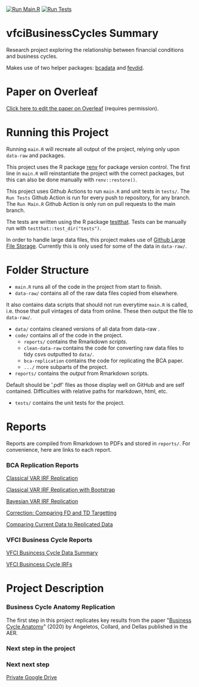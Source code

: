 [![Run Main.R](https://github.com/VFCI/vfciBusinessCycles/actions/workflows/main.yml/badge.svg?event=pull_request)](https://github.com/VFCI/vfciBusinessCycles/actions/workflows/main.yml)
[![Run Tests](https://github.com/VFCI/vfciBusinessCycles/actions/workflows/test.yml/badge.svg)](https://github.com/VFCI/vfciBusinessCycles/actions/workflows/test.yml)

# vfciBusinessCycles Summary
Research project exploring the relationship between financial conditions and business cycles.

Makes use of two helper packages: [bcadata](https://github.com/VFCI/bcadata) and [fevdid](https://github.com/VFCI/fevdid).

# Paper on Overleaf

[Click here to edit the paper on Overleaf](https://www.overleaf.com/project/65c64a11a7f7bc75b6e6a20a) (requires permission).

# Running this Project
Running `main.R` will recreate all output of the project, relying only upon `data-raw` and packages.

This project uses the R package [renv](https://rstudio.github.io/renv/articles/renv.html) for package version control.
The first line in `main.R` will reinstantiate the project with the correct packages, but this can also be done manually with `renv::restore()`.

This project uses Github Actions to run `main.R` and unit tests in `tests/`.
The `Run Tests` Github Action is run for every push to repository, for any branch.
The `Run Main.R` Github Action is only run on pull requests to the main branch.

The tests are written using the R package [testthat](https://testthat.r-lib.org).
Tests can be manually run with `testthat::test_dir("tests")`.

In order to handle large data files, this project makes use of [Github Large File Storage](https://docs.github.com/en/repositories/working-with-files/managing-large-files/about-git-large-file-storage).
Currently this is only used for some of the data in `data-raw/`.

# Folder Structure

- `main.R` runs all of the code in the project from start to finish.
- `data-raw/` contains all of the raw data files copied from elsewhere.

It also contains data scripts that should not run everytime `main.R` is called, i.e. those that pull vintages of data from online. These then output the file to `data-raw/`.
- `data/` contains cleaned versions of all data from data-raw .
- `code/` contains all of the code in the project.
    - `reports/` contains the Rmarkdown *scripts*.
    - `clean-data-raw` contains the code for converting raw data files to tidy csvs outputted to `data/`.
    - `bca-replication` contains the code for replicating the BCA paper.
    - `.../` more subparts of the project.
- `reports/` contains the *output* from Rmarkdown scripts.

Default should be '.pdf' files as those display well on GitHub and are self contained.  Difficulties with relative paths for markdown, html, etc.

- `tests/` contains the unit tests for the project.


# Reports

Reports are compiled from Rmarkdown to PDFs and stored in `reports/`.
For convenience, here are links to each report.

### BCA Replication Reports

[Classical VAR IRF Replication](reports/ClassicalVARIRFReplication.pdf)

[Classical VAR IRF Replication with Bootstrap](reports/ClassicalVARIRFbootReplication.pdf)

[Bayesian VAR IRF Replication](reports/BayesianVARIRFReplication.pdf)

[Correction: Comparing FD and TD Targetting](reports/CompareFDTDTargetting.pdf)

[Comparing Current Data to Replicated Data](reports/CurrentDataVARIRFs.pdf)

### VFCI Business Cycle Reports

[VFCI Busincess Cycle Data Summary](reports/VFCIBusinessCycleDataSummary.pdf)

[VFCI Busincess Cycle IRFs](reports/VFCIBusinessCycleVARIRFs.pdf)

# Project Description

### Business Cycle Anatomy Replication
The first step in this project replicates key results from the paper "[Business Cycle Anatomy](https://www.aeaweb.org/articles?id=10.1257/aer.20181174)" (2020) by Angeletos, Collard, and Dellas published in the AER.


### Next step in the project

### Next next step

[Private Google Drive](https://drive.google.com/drive/u/0/folders/0AHO7GjGLIzsXUk9PVA)
